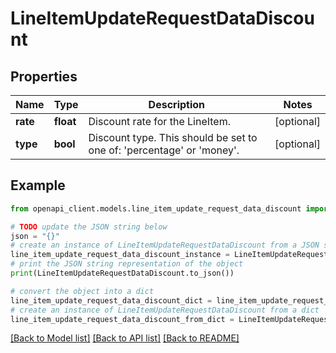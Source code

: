 # LineItemUpdateRequestDataDiscount


## Properties

Name | Type | Description | Notes
------------ | ------------- | ------------- | -------------
**rate** | **float** | Discount rate for the LineItem. | [optional] 
**type** | **bool** | Discount type. This should be set to one of: &#39;percentage&#39; or &#39;money&#39;. | [optional] 

## Example

```python
from openapi_client.models.line_item_update_request_data_discount import LineItemUpdateRequestDataDiscount

# TODO update the JSON string below
json = "{}"
# create an instance of LineItemUpdateRequestDataDiscount from a JSON string
line_item_update_request_data_discount_instance = LineItemUpdateRequestDataDiscount.from_json(json)
# print the JSON string representation of the object
print(LineItemUpdateRequestDataDiscount.to_json())

# convert the object into a dict
line_item_update_request_data_discount_dict = line_item_update_request_data_discount_instance.to_dict()
# create an instance of LineItemUpdateRequestDataDiscount from a dict
line_item_update_request_data_discount_from_dict = LineItemUpdateRequestDataDiscount.from_dict(line_item_update_request_data_discount_dict)
```
[[Back to Model list]](../README.md#documentation-for-models) [[Back to API list]](../README.md#documentation-for-api-endpoints) [[Back to README]](../README.md)


